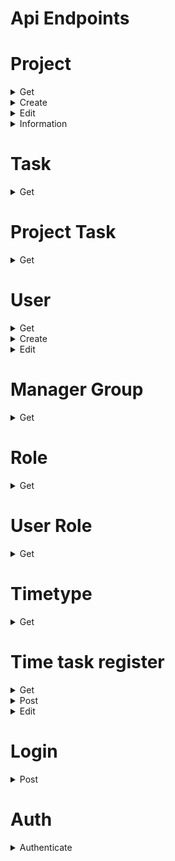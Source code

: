 # Api Endpoints
# Project
<details>
<summary>Get</summary>

## /api/project/get
```
Required:
    ids=number | number,number,... | *
    * will return all projects
Optional:
    var=id,superProject,name,startDate,endDate
    Can be any and/or all
```
### Structure Of Object Returned

```
  {
  status: number,
  data:
      {
        id?           : number,
        superProject? : number,
        name?         : string,
        startDate?    : number,
        endDate?      : number
      }[]
  }
```
### Example return:

```json
{
  "success": true,
  "data": [{"id":1,"name":"Project Alpha","startDate":1679270400}]
}
```
</details>

<details>
<summary>Create</summary>

## /api/project/creation/post
### Body
```
{
    superProjectId?: number,
    name           : string,
    startDate      : number,
    endDate        : number,
    projectLeader  : number[],
    task?: {
        name       : string,
        userId     : number[],
        startDate  : number,
        endDate    : number,
        timeType   : number
    }[]
}
```
### Structure Of Object Returned
```
    {
        status: number,
        data: {
            success? : boolean, 
            error?   : string, 
            message? : string[], 
            reason?  : string[]
        }
    }
```
### Example return:

```json
{
  "success": true,
  "data": {
    "success": "true", 
    "message": ["success"]
  }
}
```
</details>

<details>
<summary>Edit</summary>

## /api/project/edit/put
### Body
```
{
    projectId            : number,
    superProjectId      ?: number,
    name                ?: string,
    startDate           ?: number,
    endDate             ?: number,
    ProjectLeaderAdd    ?: number[],
    projectLeaderRemove ?: number[],
    taskAdd             ?: TaskData[],
    taskRemove          ?: number[]
}
```
### Structure Of Object Returned
```
    {
        status: number,
        data: {
            success? : boolean, 
            error?   : string, 
            message? : string[], 
            reason?  : string[]
        }
    }
```
### Example return:

```json
{
  "success": true,
  "data": {
    "success": "true", 
    "message": ["success"]
  }
}
```
</details>
<details>
<summary>Information</summary>

## /api/project/information/get
```
Required:
    ids=number
```
### Structure Of Object Returned

```
  {
  status: number,
  data:
      {
        taskId: number,
        firstName: string,
        lastName: string,
        id: number
      }[]
  }
```
### Example return:

```json
{
  "status":200,
  "data": [
    {"taskId":1,"id":5,"firstName":"Sarah","lastName":"Doe"},
    {"taskId":1,"id":6,"firstName":"Matt","lastName":"Brown"},
    {"taskId":1,"id":7,"firstName":"Alex","lastName":"Johnson"},
    {"taskId":6,"id":8,"firstName":"Jill","lastName":"Jones"},
    {"taskId":6,"id":9,"firstName":"John","lastName":"Adams"},
    {"taskId":6,"id":10,"firstName":"Dave","lastName":"Brown"}
  ]
}
```
</details>

# Task

<details>
<summary>Get</summary>

## /api/task/get
```
Required:
    ids=number | number,number,... | *
    * will return all projects
Optional:
    var=id,name,startDate,endDate,timeType
    Can be any and/or all
```
### Structure Of Object Returned

```
  {
  status: number,
  data:
      {
        id?: number,
        name?: string,
        startDate?: number,
        endDate?: number,
        timeType?: number
      }[]
  }
```
### Example return:

```json
{
  "success": true,
  "data": [
    {"id":1,"name":"Task X"},
    {"id":5,"name":"Task B"},
    {"id":7,"name":"Task D"}
  ]
}
```
</details>

# Project Task

<details>
<summary>Get</summary>

## /api/task/project/get
```
Required:
    project = number | number,number,... 
    or
    task = number | number,number,...
Optional:
    var=taskId,taskName,projectId,projectName
    Can be any and/or all
```
### Structure Of Object Returned

```
  {
  status: number,
  data:
    {
      taskId?: number,
      taskName?: string,
      projectId?: number,
      projectName?: string,
    }[]
  }
```
### Example return:

```json
{
  "success": true,
  "data": [
    {"projectName":"Project Alpha","taskName":"Task X"},
    {"projectName":"Project Alpha","taskName":"Task C"}
  ]
}
```
</details>

# User
<details>
<summary>Get</summary>

## /api/user/get
```
Required:
    ids=number | number,number,... | *
    or
    emails=string | string,string,... | *
    * will return all projects
Optional:
    var=id,email,firstName,lastName,group
    Can be any and/or all
```
### Structure Of Object Returned

```
  {
  status: number,
  data:
      {
        id?        : number,
        email?     : string,
        firstName? : string,
        lastName?  : string,
        group?     : number
      }[]
  }
```
### Example return:

```json
{
  "success": true,
  "data": [{"group":1,"firstName":"Sam"},{"group":5,"firstName":"Sarah"},{"group":7,"firstName":"Alex"}]
}
```
</details>

<details>
<summary>Create</summary>

## /api/user/creation/post
### Body
```
{
    firstName   : string,
    lastName    : string,
    email       : string,
    password    : string,
    manager     : number,
    roles       : number[]
}
```
### Structure Of Object Returned
```
    {
        status: number,
        data: {
            success? : boolean, 
            error?   : string, 
            message? : string[], 
            reason?  : string[]
        }
    }
```
### Example return:

```json
{
  "success": true,
  "data": {
    "success": "true", 
    "message": ["success"]
  }
}
```
</details>

<details>
<summary>Edit</summary>

## /api/user/edit/put
### Body
```
{
    userId       : number,
    firstName   ?: string,
    lastName    ?: string,
    email       ?: string,
    password    ?: string,
    manager     ?: number,
    rolesAdd    ?: number[],
    rolesRemove ?: number[]
}
```
### Structure Of Object Returned
```
    {
        status: number,
        data: {
            success? : boolean, 
            error?   : string, 
            message? : string[], 
            reason?  : string[]
        }
    }
```
### Example return:

```json
{
  "success": true,
  "data": {
    "success": "true", 
    "message": ["success"]
  }
}
```
</details>

# Manager Group

<details>
<summary>Get</summary>

## /api/group/manager/get
```
Required:
    manager=number | number,number,... | *
    or
    group=number | number,number,... | *
    * will return all projects
Optional:
    var=manager,group,firstName,lastName,employees
    Can be any and/or all
```
### Structure Of Object Returned

```
  {
  status: number,
  data:
    {
        manager?: number,
        firstName?: string,
        lastName?: string,
        group?: number,
        employees?: {
            id?: number,
            firstName?: string,
            lastName?: string,
            email?: string
        }[]
    }[]
  }
```
### Example return:

```json
{
  "success": true,
  "data": [
    {
      "manager":7,"group":1,"employees": [
          {"id":1,"firstName":"Sam","lastName":"Smith","email":"Smith"},
          {"id":2,"firstName":"Joe","lastName":"Smith","email":"Smith"},
          {"id":3,"firstName":"Jane","lastName":"Doe","email":"Doe"}
      ]
    }
  ]
}
```
</details>

# Role

<details>
<summary>Get</summary>

## /api/role/get
```
Required:
    ids=number | number,number,... | *
    * will return all projects
Optional:
    var=id,name
    Can be any and/or all
```
### Structure Of Object Returned

```
  {
  status: number,
  data:
      {
        id?: number,
        name?: string,
      }[]
  }
```
### Example return:

```json
{
  "success": true,
  "data": [
    {"id":0,"name":"normal"},
    {"id":1,"name":"manager"},
    {"id":2,"name":"project-leader"},
    {"id":3,"name":"admin"}
  ]
}
```
</details>

# User Role

<details>
<summary>Get</summary>

## /api/role/user/get
```
Required:
    user=number | number,number,... | *
    or
    role=number | number,number,... | *
    * will return all projects
Optional:
    var=roleId,roleName,userId,firstName,lastName
    Can be any and/or all
```
### Structure Of Object Returned

```
  {
  status: number,
  data:
      {
        userId?: number,
        firstName?: string,
        lastName?: string,
        roleId?: number,
        roleName?: string
      }[]
  }
```
### Example return:

```json
{
  "success": true,
  "data": [
    {"roleName":"project-leader","roleId":2},
    {"roleName":"project-leader","roleId":2}
  ]
}
```
</details>

# Timetype

<details>
<summary>Get</summary>

## /api/timetype/get
```
Required:
    ids=number | number,number,... | *
    * will return all projects
Optional:
    var=id,name
    Can be any and/or all
```
### Structure Of Object Returned

```
  {
  status: number,
  data:
      {
        id?: number,
        name?: string,
      }[]
  }
```
### Example return:

```json
{
  "success": true,
  "data": [
    {"id":0,"name":"billable"},
    {"id":1,"name":"non-billable"},
    {"id":2,"name":"sick"},
    {"id":3,"name":"vacation"}
  ]
}
```
</details>

# Time task register

<details>
<summary>Get</summary>

## /api/time/register/get
```
Required:
    user=number | number,number,...
Optional:
    var=taskId,taskName,projectName,projectId,date,userId,time,approved,managerLogged
    Can be any and/or all
```
### Structure Of Object Returned

```
  {
  status: number,
  data:
    {
        taskId?: number,
        taskName?: string,
        projectName?: string,
        projectId?: number
        date?: number,
        userId?: number,
        time?: number,
        approved?: boolean,
        managerLogged?: boolean
    }[]
  }
```
### Example return:

```json
{
  "success": true,
  "data": [
    {"taskName":"Task G","taskId":10,"projectName":"Project Epsilon","userId":1,"approved":false},
    {"taskName":"Task Y","taskId":2,"projectName":"Project Beta","userId":1,"approved":true},
    {"taskName":"Task Z","taskId":3,"projectName":"Project Gamma","userId":1,"approved":true}
  ]
}
```

</details>

<details>
<summary>Post</summary>

## /api/time/register/post
### Body
```
{
    firstName   : string,
    lastName    : string,
    email       : string,
    password    : string,
    manager     : number,
    roles       : number[]
}
```
### Structure Of Object Returned
```
    {
        status: number,
        data: {
            success? : boolean, 
            error?   : string, 
            message? : string[], 
            reason?  : string[]
        }
    }
```
### Example return:

```json
{
  "success": true,
  "data": {
    "success": "true", 
    "message": ["success"]
  }
}
```
</details>

<details>
<summary>Edit</summary>

</details>

# Login

<details>
<summary>Post</summary>

## /api/login
### Body
```
{
    email    : string,
    password : string
}
```
### Structure Of Object Returned
#### Success
```
  {
  status: status,
  data: {
        success: boolean,
        message: string[
            "success", 
            authKey, 
            validTo
        ] 
        OR
        [
            ( what failed )
        ]
     }
  }
```
### Example return:

```json
{
  "success": true,
  "data": {
    "success": true,
    "message": [
      "success",
      "12jk3lk1j3li12j31lk23jlk12j312al3a",
      "102931001000"
    ]
  }
}
```
</details>

# Auth

<details>
<summary>Authenticate</summary>

## /api/auth
!! This api endpoint should only be used for page authentication !!
### Structure Of Object Returned
#### Success
```
  {
  status: 200,
  data: {
        success: boolean,
        userId: number,
        userRoles: {
            roleId: number 
        }[]
     }
  }
```
#### Failed
```
    {
        status: 404, 
        data: {
            success: false
        }
    }
```
### Example return:

```json
{
  "success": true,
  "data": [
    {"id":0,"name":"normal"},
    {"id":1,"name":"manager"},
    {"id":2,"name":"project-leader"},
    {"id":3,"name":"admin"}
  ]
}
```
</details>
